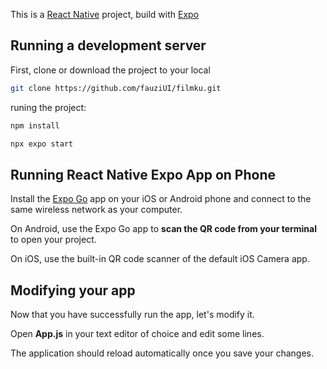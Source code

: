 This is a [React Native](https://reactnative.dev/docs/environment-setup) project, build with [Expo](https://docs.expo.dev/) 


## Running a development server

First, clone or download the project to your local

```bash
git clone https://github.com/fauziUI/filmku.git
```


runing the project:

```bash
npm install

npx expo start

```



## Running React Native Expo App on Phone

Install the [Expo Go](https://expo.dev/client) app on your iOS or Android phone and connect to the same wireless network as your computer.

On Android, use the Expo Go app to **scan the QR code from your terminal** to open your project.

On iOS, use the built-in QR code scanner of the default iOS Camera app.




## Modifying your app

Now that you have successfully run the app, let's modify it.

Open **App.js** in your text editor of choice and edit some lines.

The application should reload automatically once you save your changes.

